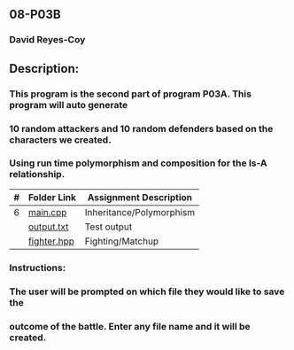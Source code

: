 ## 08-P03B
### David Reyes-Coy

## Description: 
### This program is the second part of program P03A. This program will auto generate
### 10 random attackers and 10 random defenders based on the characters we created.
### Using run time polymorphism and composition for the Is-A relationship.

|   #   | Folder Link                                                                                                | Assignment Description   |
| :---: | ---------------------------------------------------------------------------------------------------------- | ------------------------ |
|   6   | [main.cpp](https://github.com/dmreyescoy03/2143-OOP-ReyesCoy/blob/main/Assignments/08-P03B/main.cpp)       | Inheritance/Polymorphism |
|       | [output.txt](https://github.com/dmreyescoy03/2143-OOP-ReyesCoy/blob/main/Assignments/08-P03B/output.txt)   | Test output              |
|       | [fighter.hpp](https://github.com/dmreyescoy03/2143-OOP-ReyesCoy/blob/main/Assignments/08-P03B/fighter.hpp) | Fighting/Matchup         |

### Instructions:
### The user will be prompted on which file they would like to save the 
### outcome of the battle. Enter any file name and it will be created.